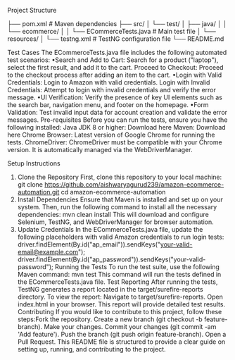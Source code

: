 Project Structure

├── pom.xml                    # Maven dependencies
├── src/
│   └── test/
│       ├── java/
│       │   └── ecommerce/
│       │       └── ECommerceTests.java  # Main test file
│   └── resources/
│       └── testng.xml         # TestNG configuration file
└── README.md

Test Cases
The ECommerceTests.java file includes the following automated test scenarios:
•Search and Add to Cart: Search for a product ("laptop"), select the first result, and add it to the cart.
Proceed to Checkout: Proceed to the checkout process after adding an item to the cart.
•Login with Valid Credentials: Login to Amazon with valid credentials.
Login with Invalid Credentials: Attempt to login with invalid credentials and verify the error message.
•UI Verification: Verify the presence of key UI elements such as the search bar, navigation menu, and footer on the homepage.
•Form Validation: Test invalid input data for account creation and validate the error messages.
Pre-requisites
Before you can run the tests, ensure you have the following installed:
Java JDK 8 or higher: Download here
Maven: Download here
Chrome Browser: Latest version of Google Chrome for running the tests.
ChromeDriver: ChromeDriver must be compatible with your Chrome version. It is automatically managed via the WebDriverManager.

Setup Instructions
1. Clone the Repository
First, clone this repository to your local machine:
git clone https://github.com/aishwaryagurud239/amazon-ecommerce-automation.git
cd amazon-ecommerce-automation
2. Install Dependencies
Ensure that Maven is installed and set up on your system. Then, run the following command to install all the necessary dependencies:
mvn clean install
This will download and configure Selenium, TestNG, and WebDriverManager for browser automation.
3. Update Credentials
In the ECommerceTests.java file, update the following placeholders with valid Amazon credentials to run login tests:
driver.findElement(By.id("ap_email")).sendKeys("your-valid-email@example.com");
driver.findElement(By.id("ap_password")).sendKeys("your-valid-password");
Running the Tests
To run the test suite, use the following Maven command:
mvn test
This command will run the tests defined in the ECommerceTests.java file.
Test Reporting
After running the tests, TestNG generates a report located in the target/surefire-reports directory.
To view the report:
Navigate to target/surefire-reports.
Open index.html in your browser.
This report will provide detailed test results.
Contributing
If you would like to contribute to this project,
follow these steps:Fork the repository.
Create a new branch (git checkout -b feature-branch).
Make your changes.
Commit your changes (git commit -am 'Add feature').
Push the branch (git push origin feature-branch).
Open a Pull Request.
This README file is structured to provide a clear guide on setting up, running, and contributing to the project.
